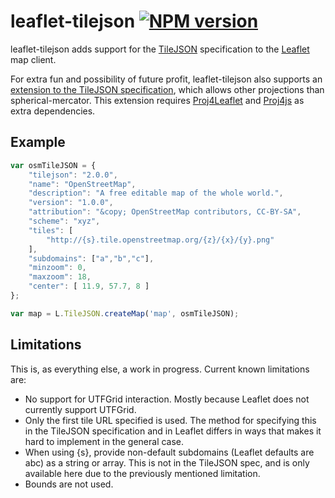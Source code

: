 # leaflet-tilejson [![NPM version](https://badge.fury.io/js/leaflet-tilejson.png)](http://badge.fury.io/js/leaflet-tilejson)

leaflet-tilejson adds support for the 
[TileJSON](https://github.com/mapbox/tilejson-spec) specification 
to the [Leaflet](http://leafletjs.com) map client.

For extra fun and possibility of future profit, leaflet-tilejson 
also supports an 
[extension to the TileJSON specification](https://github.com/perliedman/TileJSON/tree/master/2.0.0), 
which allows other projections than spherical-mercator. This 
extension requires [Proj4Leaflet](https://github.com/kartena/Proj4Leaflet)
and [Proj4js](http://proj4js.org) as extra dependencies.

## Example

```javascript
var osmTileJSON = {
    "tilejson": "2.0.0",
    "name": "OpenStreetMap",
    "description": "A free editable map of the whole world.",
    "version": "1.0.0",
    "attribution": "&copy; OpenStreetMap contributors, CC-BY-SA",
    "scheme": "xyz",
    "tiles": [
        "http://{s}.tile.openstreetmap.org/{z}/{x}/{y}.png"
    ],
    "subdomains": ["a","b","c"],
    "minzoom": 0,
    "maxzoom": 18,
    "center": [ 11.9, 57.7, 8 ]
};

var map = L.TileJSON.createMap('map', osmTileJSON);
```

## Limitations

This is, as everything else, a work in progress. Current known limitations are:

 * No support for UTFGrid interaction. Mostly because Leaflet does not currently support UTFGrid.
 * Only the first tile URL specified is used. The method for specifying this in the TileJSON 
   specification and in Leaflet differs in ways that makes it hard to implement in the general case.
 * When using {s}, provide non-default subdomains (Leaflet defaults are abc) as a string or array. This is not in the TileJSON spec, and is only available here due to the previously mentioned limitation. 
 * Bounds are not used.
